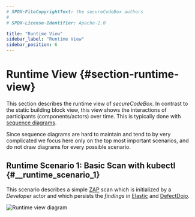 ```yaml
---
# SPDX-FileCopyrightText: the secureCodeBox authors
#
# SPDX-License-Identifier: Apache-2.0

title: "Runtime View"
sidebar_label: "Runtime View"
sidebar_position: 6
---
```

# Runtime View {#section-runtime-view}

This section describes the runtime view of _secureCodeBox_. In contrast to the static building block view, this view shows the interactions of participants (components/actors) over time. This is typically done with [sequence diagrams][wiki-uml-sequence].

Since sequence diagrams are hard to maintain and tend to by very complicated we focus here only on the top most important scenarios, and do not draw diagrams for every possible scenario.

## Runtime Scenario 1: Basic Scan with kubectl {#__runtime_scenario_1}

This scenario describes a simple [ZAP](/docs/scanners/zap) scan which is initialized by a _Developer_ actor and which persists the _findings_ in [Elastic][elastic] and [DefectDojo][defectdojo]. 

![Runtime view diagram](/img/docs/architecture/runtime-basic-scan-via-kubectl.png)

[wiki-uml-sequence]:  https://en.wikipedia.org/wiki/Sequence_diagram
[elastic]:            https://www.elastic.co/
[defectdojo]:         https://www.defectdojo.org/

